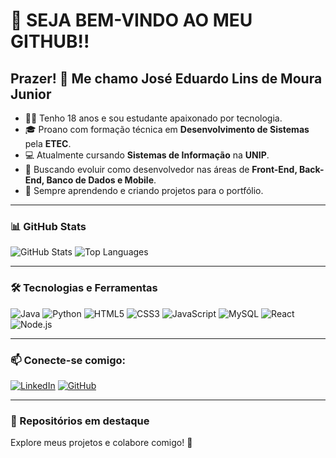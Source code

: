 # 👋 SEJA BEM-VINDO AO MEU GITHUB!!

## Prazer! 👋 Me chamo José Eduardo Lins de Moura Junior

- 👨‍🎓 Tenho 18 anos e sou estudante apaixonado por tecnologia.
- 🎓 Proano com formação técnica em **Desenvolvimento de Sistemas** pela **ETEC**.
- 💻 Atualmente cursando **Sistemas de Informação** na **UNIP**.
- 🚀 Buscando evoluir como desenvolvedor nas áreas de **Front-End, Back-End, Banco de Dados e Mobile**.
- 🌱 Sempre aprendendo e criando projetos para o portfólio.

---

### 📊 GitHub Stats

![GitHub Stats](https://github-readme-stats.vercel.app/api?username=Joseeduardo77&show_icons=true&theme=tokyonight)
![Top Languages](https://github-readme-stats.vercel.app/api/top-langs/?username=Joseeduardo77&layout=compact&theme=tokyonight)

---

### 🛠️ Tecnologias e Ferramentas

![Java](https://img.shields.io/badge/Java-ED8B00?style=for-the-badge&logo=java&logoColor=white)
![Python](https://img.shields.io/badge/Python-3776AB?style=for-the-badge&logo=python&logoColor=white)
![HTML5](https://img.shields.io/badge/HTML5-E34F26?style=for-the-badge&logo=html5&logoColor=white)
![CSS3](https://img.shields.io/badge/CSS3-1572B6?style=for-the-badge&logo=css3&logoColor=white)
![JavaScript](https://img.shields.io/badge/JavaScript-F7DF1E?style=for-the-badge&logo=javascript&logoColor=black)
![MySQL](https://img.shields.io/badge/MySQL-00000F?style=for-the-badge&logo=mysql&logoColor=white)
![React](https://img.shields.io/badge/React-20232A?style=for-the-badge&logo=react&logoColor=61DAFB)
![Node.js](https://img.shields.io/badge/Node.js-339933?style=for-the-badge&logo=nodedotjs&logoColor=white)

---

### 📫 Conecte-se comigo:

[![LinkedIn](https://img.shields.io/badge/-LinkedIn-0A66C2?style=for-the-badge&logo=linkedin&logoColor=white)](https://www.linkedin.com/in/jos%C3%A9-eduardo-lins-a13541189/)
[![GitHub](https://img.shields.io/badge/-GitHub-181717?style=for-the-badge&logo=github&logoColor=white)](https://github.com/Joseeduardo77)

---

### 🌟 Repositórios em destaque

Explore meus projetos e colabore comigo! 🚀

